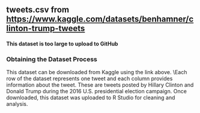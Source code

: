 ## tweets.csv from https://www.kaggle.com/datasets/benhamner/clinton-trump-tweets
#### This dataset is too large to upload to GitHub

### Obtaining the Dataset Process
This dataset can be downloaded from Kaggle using the link above. 
\Each row of the dataset represents one tweet and each column provides information about the tweet. These are tweets posted by Hillary Clinton and Donald Trump during the 2016 U.S. presidential election campaign. Once downloaded, this dataset was uploaded to R Studio for cleaning and analysis.

